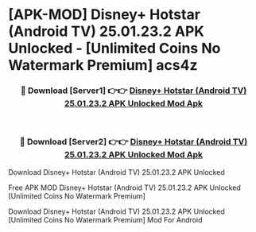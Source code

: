 # [APK-MOD] Disney+ Hotstar (Android TV) 25.01.23.2 APK Unlocked - [Unlimited Coins No Watermark Premium] acs4z



<div align="center">
<h3>🔴 Download [Server1] 👉👉 <a href="https://momento.my/?title=Disney+_Hotstar_(Android_TV)_25.01.23.2_APK_Unlocked">Disney+ Hotstar (Android TV) 25.01.23.2 APK Unlocked Mod Apk</a></h3><br>

<h3>🔴 Download [Server2] 👉👉 <a href="https://momento.my/?title=Disney+_Hotstar_(Android_TV)_25.01.23.2_APK_Unlocked">Disney+ Hotstar (Android TV) 25.01.23.2 APK Unlocked Mod Apk</a></h3>
</div>



Download Disney+ Hotstar (Android TV) 25.01.23.2 APK Unlocked 

Free APK MOD Disney+ Hotstar (Android TV) 25.01.23.2 APK Unlocked [Unlimited Coins No Watermark Premium]

Download Disney+ Hotstar (Android TV) 25.01.23.2 APK Unlocked [Unlimited Coins No Watermark Premium] Mod For Android
